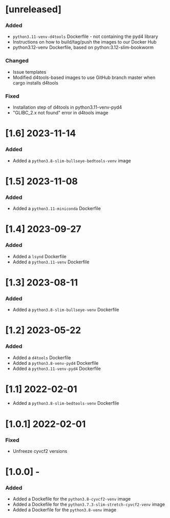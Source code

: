 # [unreleased]
### Added
- `python3.11-venv-d4tools` Dockerfile - not containing the pyd4 library
- Instructions on how to build/tag/push the images to our Docker Hub
- python3.12-venv Dockerfile, based on python:3.12-slim-bookworm
### Changed
- Issue templates
- Modified d4tools-based images to use GitHub branch master when cargo installs d4tools 
### Fixed
- Installation step of d4tools in python3.11-venv-pyd4
- "GLIBC_2.x not found" error in d4tools image

# [1.6] 2023-11-14
### Added
- Added a `python3.8-slim-bullseye-bedtools-venv` image

# [1.5] 2023-11-08
### Added
- Added a `python3.11-miniconda` Dockerfile

# [1.4] 2023-09-27
### Added
- Added a `lsynd` Dockerfile
- Added a `python3.11-venv` Dockerfile

# [1.3] 2023-08-11
### Added
- Added a `python3.8-slim-bullseye-venv` Dockerfile

# [1.2] 2023-05-22
### Added
- Added a `d4tools` Dockerfile
- Added a `python3.8-venv-pyd4` Dockerfile
- Added a `python3.11-venv-pyd4` Dockerfile

# [1.1] 2022-02-01
- Added a `python3.8-slim-bedtools-venv` Dockerfile

# [1.0.1] 2022-02-01
### Fixed
- Unfreeze cyvcf2 versions

# [1.0.0] -
### Added
- Added a Dockefile for the `python3.8-cyvcf2-venv` image
- Added a Dockefile for the `python3.7.3-slim-stretch-cyvcf2-venv` image
- Added a Dockerfile for the `python3.8-venv` image
